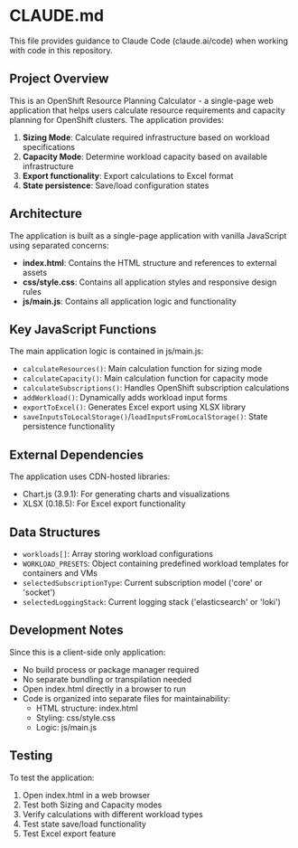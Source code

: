 # CLAUDE.md

This file provides guidance to Claude Code (claude.ai/code) when working with code in this repository.

## Project Overview

This is an OpenShift Resource Planning Calculator - a single-page web application that helps users calculate resource requirements and capacity planning for OpenShift clusters. The application provides:

1. **Sizing Mode**: Calculate required infrastructure based on workload specifications
2. **Capacity Mode**: Determine workload capacity based on available infrastructure
3. **Export functionality**: Export calculations to Excel format
4. **State persistence**: Save/load configuration states

## Architecture

The application is built as a single-page application with vanilla JavaScript using separated concerns:

- **index.html**: Contains the HTML structure and references to external assets
- **css/style.css**: Contains all application styles and responsive design rules
- **js/main.js**: Contains all application logic and functionality

## Key JavaScript Functions

The main application logic is contained in js/main.js:

- `calculateResources()`: Main calculation function for sizing mode
- `calculateCapacity()`: Main calculation function for capacity mode  
- `calculateSubscriptions()`: Handles OpenShift subscription calculations
- `addWorkload()`: Dynamically adds workload input forms
- `exportToExcel()`: Generates Excel export using XLSX library
- `saveInputsToLocalStorage()`/`loadInputsFromLocalStorage()`: State persistence functionality

## External Dependencies

The application uses CDN-hosted libraries:
- Chart.js (3.9.1): For generating charts and visualizations
- XLSX (0.18.5): For Excel export functionality

## Data Structures

- `workloads[]`: Array storing workload configurations
- `WORKLOAD_PRESETS`: Object containing predefined workload templates for containers and VMs
- `selectedSubscriptionType`: Current subscription model ('core' or 'socket')
- `selectedLoggingStack`: Current logging stack ('elasticsearch' or 'loki')

## Development Notes

Since this is a client-side only application:
- No build process or package manager required
- No separate bundling or transpilation needed
- Open index.html directly in a browser to run
- Code is organized into separate files for maintainability:
  - HTML structure: index.html
  - Styling: css/style.css
  - Logic: js/main.js

## Testing

To test the application:
1. Open index.html in a web browser
2. Test both Sizing and Capacity modes
3. Verify calculations with different workload types
4. Test state save/load functionality
5. Test Excel export feature